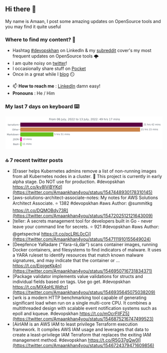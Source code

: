 <!--- [![Hits](https://hits.seeyoufarm.com/api/count/incr/badge.svg?url=https%3A%2F%2Fgithub.com%2Fakhan4u%2Fhit-counter&count_bg=%2379C83D&title_bg=%23555555&icon=&icon_color=%23E7E7E7&title=visits&edge_flat=false)](https://hits.seeyoufarm.com) --->

## Hi there 👋

My name is Amaan, I post some amazing updates on OpenSource tools and you may find it quite useful

### Where to find my content? 🤔

* Hashtag [#devopskhan](https://www.linkedin.com/feed/hashtag/devopskhan/) on LinkedIn & my [subreddit](https://www.reddit.com/r/devopskhan/) cover's my most frequent updates on OpenSource tools 🌩️
* I am quite noisy on [twitter](https://twitter.com/Amaankhan4you)!
* I occasionally share stuff on [Pocket](https://getpocket.com/@ej6g8d1dp2829A16a9Tf5d4T6bAMp3d8791rejDe86yem3bm4e14ex4fT4dluk29)
* Once in a great while I [blog](https://linuxparrot.com/) ⏲️


- 📫 **How to reach me** : [LinkedIn](https://www.linkedin.com/in/amaan-khan-linux-ninja) damn easy!
- **Pronouns** : He / Him

### My last 7 days on keyboard ⌨️

<img src="https://github.com/akhan4u/akhan4u/blob/main/images/stat.svg" alt="Amaan's Wakatime Activity!"/>

### 🔝 7 recent twitter posts
<!-- DEVDOJO:START -->
- [Eraser helps Kubernetes admins remove a list of non-running images from all Kubernetes nodes in a cluster. 🚨 This project is currently in early alpha stage. Do NOT use for production. #devopskhan https://t.co/kv8lViBYKd](https://twitter.com/Amaankhan4you/status/1547448930178310145)
- [aws-solutions-architect-associate-notes: My notes for AWS Solutions Architect Associate.
⭐️ 1382
#devopskhan #aws
Author: @summitkg
https://t.co/DQMOBdy73R](https://twitter.com/Amaankhan4you/status/1547202512121643009)
- [teller: A secrets management tool for developers built in Go - never leave your command line for secrets.
⭐️ 921
#devopskhan #aws
Author: @getspectral
https://t.co/pcLRtL0cCi](https://twitter.com/Amaankhan4you/status/1547111910155649024)
- [Deepfence YaRadare &lpar;&quot;Yara-rā,där&quot;&rpar; scans container images, running Docker containers, and filesystems to find indicators of malware. It uses a YARA ruleset to identify resources that match known malware signatures, and may indicate that the container or … https://t.co/EipjgeKk4n](https://twitter.com/Amaankhan4you/status/1546950716731834371)
- [Package validator implements value validations for structs and individual fields based on tags. Use go get. #devopskhan https://t.co/MX4qHLWdhz](https://twitter.com/Amaankhan4you/status/1546935645075038209)
- [wrk is a modern HTTP benchmarking tool capable of generating significant load when run on a single multi-core CPU. It combines a multithreaded design with scalable event notification systems such as epoll and kqueue. #devopskhan https://t.co/mOcrFlIFZ5](https://twitter.com/Amaankhan4you/status/1546875216747499523)
- [AirIAM is an AWS IAM to least privilege Terraform execution framework. It compiles AWS IAM usage and leverages that data to create a least-privilege IAM Terraform that replaces the exiting IAM management method. #devopskhan https://t.co/R5G37gQw0l](https://twitter.com/Amaankhan4you/status/1546724379471609856)
<!-- DEVDOJO:END -->

<!-- ![Amaan's GitHub stats](https://github-readme-stats.vercel.app/api?username=akhan4u&count_private=true&show_icons=true&hide=contribs) -->

